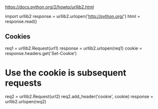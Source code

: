 https://docs.python.org/2/howto/urllib2.html


import urllib2
response = urllib2.urlopen('http://python.org/')
html = response.read()


## Cookies ##
req1 = urllib2.Request(url1)
response = urllib2.urlopen(req1)
cookie = response.headers.get('Set-Cookie')

# Use the cookie is subsequent requests
req2 = urllib2.Request(url2)
req2.add_header('cookie', cookie)
response = urllib2.urlopen(req2)
